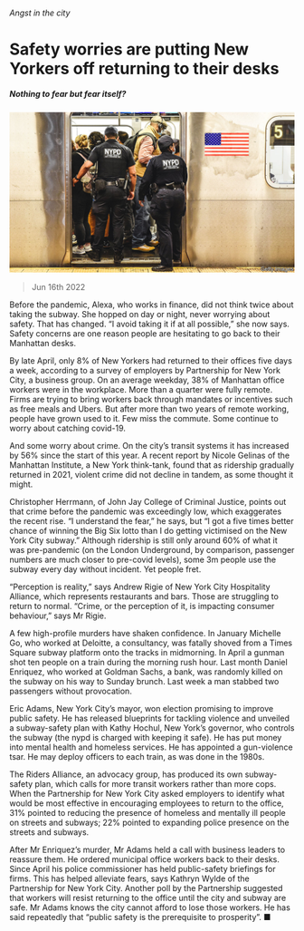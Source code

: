 ###### Angst in the city

# Safety worries are putting New Yorkers off returning to their desks 

##### Nothing to fear but fear itself? 

![image](images/20220618_USP001.jpg) 

> Jun 16th 2022 

Before the pandemic, Alexa, who works in finance, did not think twice about taking the subway. She hopped on day or night, never worrying about safety. That has changed. “I avoid taking it if at all possible,” she now says. Safety concerns are one reason people are hesitating to go back to their Manhattan desks.

By late April, only 8% of New Yorkers had returned to their offices five days a week, according to a survey of employers by Partnership for New York City, a business group. On an average weekday, 38% of Manhattan office workers were in the workplace. More than a quarter were fully remote. Firms are trying to bring workers back through mandates or incentives such as free meals and Ubers. But after more than two years of remote working, people have grown used to it. Few miss the commute. Some continue to worry about catching covid-19. 

And some worry about crime. On the city’s transit systems it has increased by 56% since the start of this year. A recent report by Nicole Gelinas of the Manhattan Institute, a New York think-tank, found that as ridership gradually returned in 2021, violent crime did not decline in tandem, as some thought it might. 

Christopher Herrmann, of John Jay College of Criminal Justice, points out that crime before the pandemic was exceedingly low, which exaggerates the recent rise. “I understand the fear,” he says, but “I got a five times better chance of winning the Big Six lotto than I do getting victimised on the New York City subway.” Although ridership is still only around 60% of what it was pre-pandemic (on the London Underground, by comparison, passenger numbers are much closer to pre-covid levels), some 3m people use the subway every day without incident. Yet people fret.

“Perception is reality,” says Andrew Rigie of New York City Hospitality Alliance, which represents restaurants and bars. Those are struggling to return to normal. “Crime, or the perception of it, is impacting consumer behaviour,” says Mr Rigie.

A few high-profile murders have shaken confidence. In January Michelle Go, who worked at Deloitte, a consultancy, was fatally shoved from a Times Square subway platform onto the tracks in midmorning. In April a gunman shot ten people on a train during the morning rush hour. Last month Daniel Enriquez, who worked at Goldman Sachs, a bank, was randomly killed on the subway on his way to Sunday brunch. Last week a man stabbed two passengers without provocation.

Eric Adams, New York City’s mayor, won election promising to improve public safety. He has released blueprints for tackling violence and unveiled a subway-safety plan with Kathy Hochul, New York’s governor, who controls the subway (the nypd is charged with keeping it safe). He has put money into mental health and homeless services. He has appointed a gun-violence tsar. He may deploy officers to each train, as was done in the 1980s.

The Riders Alliance, an advocacy group, has produced its own subway-safety plan, which calls for more transit workers rather than more cops. When the Partnership for New York City asked employers to identify what would be most effective in encouraging employees to return to the office, 31% pointed to reducing the presence of homeless and mentally ill people on streets and subways; 22% pointed to expanding police presence on the streets and subways.

After Mr Enriquez’s murder, Mr Adams held a call with business leaders to reassure them. He ordered municipal office workers back to their desks. Since April his police commissioner has held public-safety briefings for firms. This has helped alleviate fears, says Kathryn Wylde of the Partnership for New York City. Another poll by the Partnership suggested that workers will resist returning to the office until the city and subway are safe. Mr Adams knows the city cannot afford to lose those workers. He has said repeatedly that “public safety is the prerequisite to prosperity”. ■


